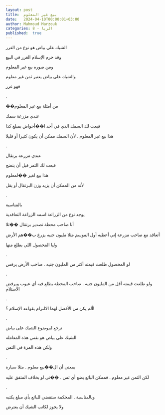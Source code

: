 ```yaml
---
layout: post
title:  بيع غير المعلوم
date:   2024-04-10T00:00:01+03:00
author: Mahmoud Marzouk
categories: 8 - الربا
published:  true
---
```

الشيك على بياض هو نوع من الغرر

وقد حرم الإسلام الغرر في البيع

ومن صوره بيع غير المعلوم

والشيك على بياض يعتبر ثمن غير معلوم

فهو غرر

.

��من أمثلة بيع غير المعلوم

عندي مزرعة سمك

فبعت لك السمك الذي في أحد ا��أحواض بمبلغ كذا

هذا بيع غير المعلوم . لأن السمك ممكن أن يكون كثيرا أو قليلا

.

عندي مزرعة برتقال

فبعت لك الثمر قبل أن ينضج

هذا بيع لغير ��لمعلوم

لأنه من الممكن أن يزيد وزن البرتقال أو يقل

.

بالمناسبة

يوجد نوع من الزراعة اسمه الزراعة التعاقدية

أنا صاحب محطة تصدير برتقال ��ثلا

أتعاقد مع صاحب مزرعة إني أعطيه أول الموسم مثلا مليون جنيه يزرع ب��هم
الأرض

وليا المحصول اللي يطلع منها

.

لو المحصول طلعت قيمته أكتر من المليون جنيه . صاحب الأرض
يرفس

.

ولو طلعت قيمته أقل من المليون جنيه . صاحب المحطة يطلع فيه أي عيوب ويرفض
الاستلام

.

ألم يكن من الأفضل لهما الالتزام بقواعد الإسلام ؟!

.

نرجع لموضوع الشيك على بياض

الشيك على بياض هو نفس هذه المعاملة

ولكن هذه المرة في الثمن

.

بمعنى أن ال��بيع معلوم . مثلا سيارة

لكن الثمن غير معلوم . فممكن البائع يضع أي ثمن . ��تى لو بخلاف المتفق
عليه

.

وبالمناسبة . المحكمة ستقضي للبائع بأي مبلغ يكتبه

ولا يجوز لكاتب الشيك أن يعترض
